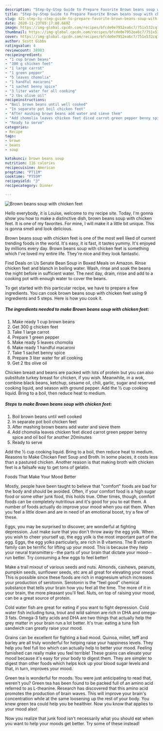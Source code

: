 ```yaml
---
description: "Step-by-Step Guide to Prepare Favorite Brown beans soup with chicken feet"
title: "Step-by-Step Guide to Prepare Favorite Brown beans soup with chicken feet"
slug: 421-step-by-step-guide-to-prepare-favorite-brown-beans-soup-with-chicken-feet
date: 2020-11-23T05:17:08.669Z
image: https://img-global.cpcdn.com/recipes/bfcde0e7952ea6c7/751x532cq70/brown-beans-soup-with-chicken-feet-recipe-main-photo.jpg
thumbnail: https://img-global.cpcdn.com/recipes/bfcde0e7952ea6c7/751x532cq70/brown-beans-soup-with-chicken-feet-recipe-main-photo.jpg
cover: https://img-global.cpcdn.com/recipes/bfcde0e7952ea6c7/751x532cq70/brown-beans-soup-with-chicken-feet-recipe-main-photo.jpg
author: Scott Gibbs
ratingvalue: 4
reviewcount: 38983
recipeingredient:
- "1 cup brown beans"
- "300 g chicken feet"
- "1 large carrot"
- "1 green pepper"
- "5 leaves chomolia"
- "1 handful macaroni"
- "1 sachet benny spice"
- "3 liter water for all cooking"
- "2 tbs olive oil"
recipeinstructions:
- "Boil brown beans until well cooked"
- "In separate pot boil chicken feet"
- "After mashing brown beans add water and sieve them"
- "Add chomolia leaves chicken feet diced carrot green pepper benny spice and oil boil for another 20minutes"
- "Ready to serve"
categories:
- Recipe
tags:
- brown
- beans
- soup

katakunci: brown beans soup 
nutrition: 116 calories
recipecuisine: American
preptime: "PT11M"
cooktime: "PT55M"
recipeyield: "3"
recipecategory: Dinner

---
```



![Brown beans soup with chicken feet](https://img-global.cpcdn.com/recipes/bfcde0e7952ea6c7/751x532cq70/brown-beans-soup-with-chicken-feet-recipe-main-photo.jpg)

Hello everybody, it is Louise, welcome to my recipe site. Today, I'm gonna show you how to make a distinctive dish, brown beans soup with chicken feet. It is one of my favorites. For mine, I will make it a little bit unique. This is gonna smell and look delicious.

Brown beans soup with chicken feet is one of the most well liked of current trending foods in the world. It's easy, it is fast, it tastes yummy. It's enjoyed by millions every day. Brown beans soup with chicken feet is something which I've loved my entire life. They're nice and they look fantastic.

Find Deals on Us Senate Bean Soup in Boxed Meals on Amazon. Rinse chicken feet and blanch in boiling water. Wash, rinse and soak the beans the night before in sufficient water. The next day, drain, rinse and add to a cooking pot with enough water to cover the beans.


To get started with this particular recipe, we have to prepare a few ingredients. You can cook brown beans soup with chicken feet using 9 ingredients and 5 steps. Here is how you cook it.

<!--inarticleads1-->

##### The ingredients needed to make Brown beans soup with chicken feet:

1. Make ready 1 cup brown beans
1. Get 300 g chicken feet
1. Take 1 large carrot
1. Prepare 1 green pepper
1. Make ready 5 leaves chomolia
1. Make ready 1 handful macaroni
1. Take 1 sachet benny spice
1. Prepare 3 liter water for all cooking
1. Get 2 tbs olive oil


Chicken breast and beans are packed with lots of protein but you can also substitute turkey breast for chicken, if you wish. Meanwhile, in a wok, combine black beans, ketchup, sesame oil, chili, garlic, sugar and reserved cooking liquid, and season with ground pepper. Add the ½ cup cooking liquid. Bring to a boil, then reduce heat to medium. 

<!--inarticleads2-->

##### Steps to make Brown beans soup with chicken feet:

1. Boil brown beans until well cooked
1. In separate pot boil chicken feet
1. After mashing brown beans add water and sieve them
1. Add chomolia leaves chicken feet diced carrot green pepper benny spice and oil boil for another 20minutes
1. Ready to serve


Add the ½ cup cooking liquid. Bring to a boil, then reduce heat to medium. Reasons to Make Chicken Feet Soup and Broth. In some places, it costs less than a pastured chicken. Another reason is that making broth with chicken feet is a failsafe way to get tons of gelatin. 

Foods That Make Your Mood Better


Mostly, people have been taught to believe that "comfort" foods are bad for the body and should be avoided. Often, if your comfort food is a high sugar food or some other junk food, this holds true. Other times, though, comfort foods can be completely nutritious and it's good for you to eat them. A number of foods actually do improve your mood when you eat them. When you feel a little down and are in need of an emotional boost, try a few of these.

Eggs, you may be surprised to discover, are wonderful at fighting depression. Just make sure that you don't throw away the egg yolk. When you wish to cheer yourself up, the egg yolk is the most important part of the egg. Eggs, the egg yolks particularly, are rich in B vitamins. The B vitamin family can be terrific for lifting up your mood. This is because they help your neural transmitters--the parts of your brain that dictate your mood--run better. Try consuming a few eggs to feel better!

Make a trail mixout of various seeds and nuts. Almonds, cashews, peanuts, pumpkin seeds, sunflower seeds, etc are all great for elevating your mood. This is possible since these foods are rich in magnesium which increases your production of serotonin. Serotonin is the "feel good" chemical substance that tells your brain how you feel all the time. The more of it in your brain, the more pleasant you'll feel. Nuts, on top of raising your mood, can be a great source of protein.

Cold water fish are great for eating if you want to fight depression. Cold water fish including tuna, trout and wild salmon are rich in DHA and omega-3 fats. Omega-3 fatty acids and DHA are two things that actually help the grey matter in your brain run a lot better. It's true: eating a tuna fish sandwich can greatly raise your mood. 

Grains can be excellent for fighting a bad mood. Quinoa, millet, teff and barley are all truly wonderful for helping raise your happiness levels. They help you feel full too which can actually help to better your mood. Feeling famished can really make you feel terrible! These grains can elevate your mood because it's easy for your body to digest them. They are simpler to digest than other foods which helps kick up your blood sugar levels and that, in turn, improves your mood.

Green tea is wonderful for moods. You were just anticipating to read that, weren't you? Green tea has been found to be packed full of an amino acid referred to as L-theanine. Research has discovered that this amino acid promotes the production of brain waves. This will improve your brain's concentration while at the same loosening up the rest of your body. You knew green tea could help you be healthier. Now you know that applies to your mood also!

Now you realize that junk food isn't necessarily what you should eat when you want to help your moods get better. Try some of these instead!

